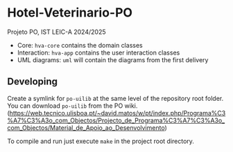 # Hotel-Veterinario-PO

Projeto PO, IST LEIC-A 2024/2025

* Core: `hva-core` contains the domain classes
* Interaction: `hva-app` contains the user interaction classes
* UML diagrams: `uml` will contain the diagrams from the first delivery


## Developing

Create a symlink for `po-uilib` at the same level of the repository root folder.
You can download `po-uilib` from the PO wiki. 
(https://web.tecnico.ulisboa.pt/~david.matos/w/pt/index.php/Programa%C3%A7%C3%A3o_com_Objectos/Projecto_de_Programa%C3%A7%C3%A3o_com_Objectos/Material_de_Apoio_ao_Desenvolvimento)


To compile and run just execute `make` in the project root directory.
